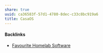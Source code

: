 ```yaml
---
share: true
uuid: ca36583f-57d1-4780-8dec-c33c8bc919a6
title: CasaOS
---
```

#### Backlinks

* [Favourite Homelab Software](/21b9d9f0-fde9-4189-83b6-72102becce04)